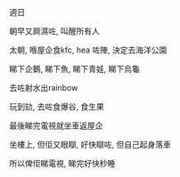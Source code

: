 週日

朝早又屙濕咗, 叫醒所有人

太朝, 喺屋企食kfc, hea 咗陣, 決定去海洋公園

睇下企鵝, 睇下魚, 睇下青娃, 睇下烏龜

去咗射水出rainbow

玩到攰, 去咗食爆谷, 食生果

最後睇完電視就坐車返屋企

坐樓上, 但佢又眼瞓, 好快瞓咗, 但自己起身落車

所以俾佢睇電視, 睇完好快秒睡
